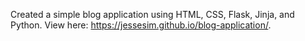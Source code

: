 Created a simple blog application using HTML, CSS, Flask, Jinja, and Python.
View here: https://jessesim.github.io/blog-application/.
